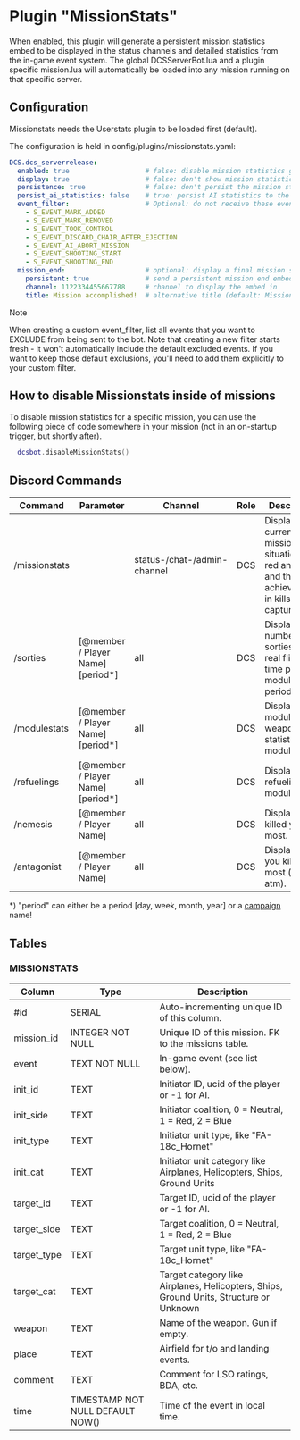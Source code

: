 # Plugin "MissionStats"
When enabled, this plugin will generate a persistent mission statistics embed to be displayed in the status channels and 
detailed statistics from the in-game event system. The global DCSServerBot.lua and a plugin specific mission.lua will 
automatically be loaded into any mission running on that specific server.

## Configuration
Missionstats needs the Userstats plugin to be loaded first (default).

The configuration is held in config/plugins/missionstats.yaml:
```yaml
DCS.dcs_serverrelease:
  enabled: true                   # false: disable mission statistics gathering (default: true)
  display: true                   # false: don't show mission statistics in your status channel (default: true)
  persistence: true               # false: don't persist the mission statistics to database (default: true)
  persist_ai_statistics: false    # true: persist AI statistics to the database (default: false)
  event_filter:                   # Optional: do not receive these events (the events listed is the default list and will always be ignored unless defined differently!)
    - S_EVENT_MARK_ADDED
    - S_EVENT_MARK_REMOVED
    - S_EVENT_TOOK_CONTROL
    - S_EVENT_DISCARD_CHAIR_AFTER_EJECTION
    - S_EVENT_AI_ABORT_MISSION
    - S_EVENT_SHOOTING_START
    - S_EVENT_SHOOTING_END
  mission_end:                    # optional: display a final mission statistics embed at mission end
    persistent: true              # send a persistent mission end embed (default: non persistent) 
    channel: 1122334455667788     # channel to display the embed in
    title: Mission accomplished!  # alternative title (default: Mission Result)
```

> [!NOTE]
> When creating a custom event_filter, list all events that you want to EXCLUDE from being sent to the bot. Note that
> creating a new filter starts fresh - it won't automatically include the default excluded events. If you want to keep
> those default exclusions, you'll need to add them explicitly to your custom filter.


## How to disable Missionstats inside of missions
To disable mission statistics for a specific mission, you can use the following piece of code somewhere in your mission 
(not in an on-startup trigger, but shortly after).
```lua
  dcsbot.disableMissionStats()
```

## Discord Commands

| Command       | Parameter                         | Channel                     | Role | Description                                                                                        |
|---------------|-----------------------------------|-----------------------------|------|----------------------------------------------------------------------------------------------------|
| /missionstats |                                   | status-/chat-/admin-channel | DCS  | Display the current mission situation for red and blue and the achievements in kills and captures. |
| /sorties      | [@member / Player Name] [period*] | all                         | DCS  | Display the number of sorties and real flight time per module / period.                            |
| /modulestats  | [@member / Player Name] [period*] | all                         | DCS  | Display module and weapon statistics per module.                                                   |
| /refuelings   | [@member / Player Name] [period*] | all                         | DCS  | Display refuelings per module.                                                                     |
| /nemesis      | [@member / Player Name]           | all                         | DCS  | Display who killed you the most.                                                                   |
| /antagonist   | [@member / Player Name]           | all                         | DCS  | Display who you killed the most (top 5 atm).                                                       |

*) "period" can either be a period [day, week, month, year] or a [campaign](../gamemaster/README.md) name!

## Tables
### MISSIONSTATS
| Column      | Type                             | Description                                                                            |
|-------------|----------------------------------|----------------------------------------------------------------------------------------|
| #id         | SERIAL                           | Auto-incrementing unique ID of this column.                                            |
| mission_id  | INTEGER NOT NULL                 | Unique ID of this mission. FK to the missions table.                                   |
| event       | TEXT NOT NULL                    | In-game event (see list below).                                                        |
| init_id     | TEXT                             | Initiator ID, ucid of the player or -1 for AI.                                         |
| init_side   | TEXT                             | Initiator coalition, 0 = Neutral, 1 = Red, 2 = Blue                                    |
| init_type   | TEXT                             | Initiator unit type, like "FA-18c_Hornet"                                              |
| init_cat    | TEXT                             | Initiator unit category like Airplanes, Helicopters, Ships, Ground Units               |
| target_id   | TEXT                             | Target ID, ucid of the player or -1 for AI.                                            |
| target_side | TEXT                             | Target coalition, 0 = Neutral, 1 = Red, 2 = Blue                                       |
| target_type | TEXT                             | Target unit type, like "FA-18c_Hornet"                                                 |
| target_cat  | TEXT                             | Target category like Airplanes, Helicopters, Ships, Ground Units, Structure or Unknown |
| weapon      | TEXT                             | Name of the weapon. Gun if empty.                                                      |
| place       | TEXT                             | Airfield for t/o and landing events.                                                   |
| comment     | TEXT                             | Comment for LSO ratings, BDA, etc.                                                     |
| time        | TIMESTAMP NOT NULL DEFAULT NOW() | Time of the event in local time.                                                       |
